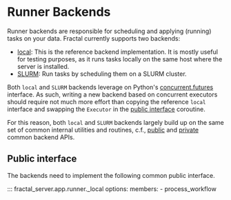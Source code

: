 # Runner Backends

Runner backends are responsible for scheduling and applying (running) tasks on
your data. Fractal currently supports two backends:

* [local](local.md):
    This is the reference backend implementation. It is mostly useful for
    testing purposes, as it runs tasks locally on the same host where the
    server is installed.
* [SLURM](slurm.md):
    Run tasks by scheduling them on a SLURM cluster.

Both `local` and `SLURM` backends leverage on Python's
[concurrent.futures](https://docs.python.org/3/library/concurrent.futures.html)
interface. As such, writing a new backend based on concurrent executors should
require not much more effort than copying the reference `local` interface
and swapping the `Executor` in the [public interface](#public-interface)
coroutine.

For this reason, both `local` and `SLURM` backends largely build up on the
same set of common internal utilities and routines, c.f.,
[public](../../reference/fractal_server/app/runner/common/) and
[private](../../reference/fractal_server/app/runner/_common/) common backend
APIs.

## Public interface

The backends need to implement the following common public interface.

::: fractal_server.app.runner._local
    options:
        members:
            - process_workflow
